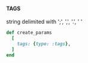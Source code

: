 #### TAGS

string delimited with ';', ',', '.', ' '

```ruby
def create_params
  [
    tags: {type: :tags},
  ]
end
```
